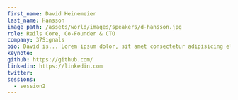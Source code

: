 ```yaml
---
first_name: David Heinemeier
last_name: Hansson
image_path: /assets/world/images/speakers/d-hansson.jpg
role: Rails Core, Co-Founder & CTO
company: 37Signals
bio: David is... Lorem ipsum dolor, sit amet consectetur adipisicing elit. Doloremque possimus inventore repellat asperiores rerum tempore, impedit esse obcaecati expedita a modi assumenda fugit totam laboriosam ratione, minima aperiam error voluptas!
keynote:
github: https://github.com/
linkedin: https://linkedin.com
twitter:
sessions:
  - session2
---
```

